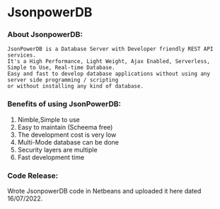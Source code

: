 # JsonpowerDB
### About JsonpowerDB:
    JsonPowerDB is a Database Server with Developer friendly REST API services. 
    It's a High Performance, Light Weight, Ajax Enabled, Serverless, Simple to Use, Real-time Database.
    Easy and fast to develop database applications without using any server side programming / scripting
    or without installing any kind of database.
### Benefits of using JsonPowerDB:
1. Nimble,Simple to use
2. Easy to maintain (Scheema free)
3. The development cost is very low
4. Multi-Mode database can be done
5. Security layers are multiple
6. Fast development time
### Code Release:
Wrote JsonpowerDB code in Netbeans and uploaded it here dated 16/07/2022.
